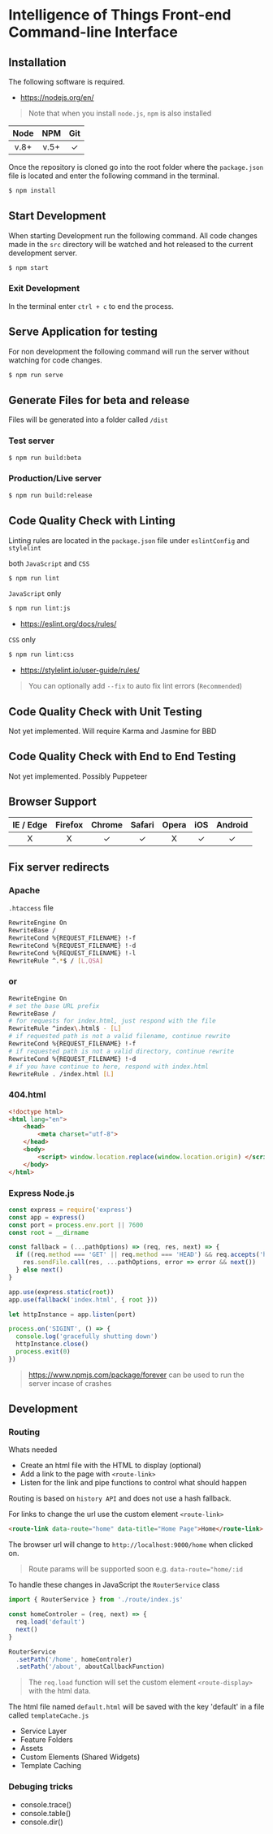 # Intelligence of Things Front-end Command-line Interface

## Installation

The following software is required.

- https://nodejs.org/en/

> Note that when you install `node.js`, `npm` is also installed

| Node  | NPM | Git |
|:---------:|:---------:|:---------:|
|  v.8+ | v.5+ | &check; |

Once the repository is cloned go into the root folder where the `package.json` file
is located and enter the following command in the terminal.

```sh
$ npm install
```

## Start Development 

When starting Development run the following command.  All code changes made in the `src` directory will be watched and hot released to the current development server.

```sh
$ npm start
```

### Exit Development

In the terminal enter `ctrl + c` to end the process.

## Serve Application for testing

For non development the following command will run the server without watching for code changes.

```sh
$ npm run serve
```

## Generate Files for beta and release

Files will be generated into a folder called `/dist`

### Test server
```sh
$ npm run build:beta
```

### Production/Live server
```sh
$ npm run build:release
```

## Code Quality Check with Linting

Linting rules are located in the `package.json` file under `eslintConfig` and `stylelint`

both `JavaScript` and `CSS`
```sh
$ npm run lint
```
`JavaScript` only
```sh
$ npm run lint:js
```
- https://eslint.org/docs/rules/

`CSS` only
```sh
$ npm run lint:css
```
- https://stylelint.io/user-guide/rules/

> You can optionally add `--fix` to auto fix lint errors (`Recommended`)

## Code Quality Check with Unit Testing

Not yet implemented.  Will require Karma and Jasmine for BBD

## Code Quality Check with End to End Testing

Not yet implemented.  Possibly Puppeteer 

## Browser Support

| IE / Edge | Firefox | Chrome | Safari | Opera | iOS | Android |
|:---------:|:---------:|:---------:|:---------:|:---------:|:---------:|:---------:|
| &Chi; | &Chi; | &check; | &check; | &Chi; | &check; | &check;


## Fix server redirects

### Apache 
`.htaccess` file
```sh
RewriteEngine On
RewriteBase /
RewriteCond %{REQUEST_FILENAME} !-f
RewriteCond %{REQUEST_FILENAME} !-d
RewriteCond %{REQUEST_FILENAME} !-l
RewriteRule ^.*$ / [L,QSA]
```

### or 

```sh
RewriteEngine On
# set the base URL prefix
RewriteBase /
# for requests for index.html, just respond with the file
RewriteRule ^index\.html$ - [L]
# if requested path is not a valid filename, continue rewrite
RewriteCond %{REQUEST_FILENAME} !-f
# if requested path is not a valid directory, continue rewrite
RewriteCond %{REQUEST_FILENAME} !-d
# if you have continue to here, respond with index.html
RewriteRule . /index.html [L]
```
### 404.html

```html
<!doctype html>
<html lang="en">
    <head>
        <meta charset="utf-8">        
    </head>
    <body>
        <script> window.location.replace(window.location.origin) </script>
    </body>
</html>
```
### Express Node.js

```js
const express = require('express')
const app = express()
const port = process.env.port || 7600
const root = __dirname

const fallback = (...pathOptions) => (req, res, next) => {
  if ((req.method === 'GET' || req.method === 'HEAD') && req.accepts('html')) {
    res.sendFile.call(res, ...pathOptions, error => error && next())
  } else next()
}

app.use(express.static(root))
app.use(fallback('index.html', { root }))

let httpInstance = app.listen(port)

process.on('SIGINT', () => {
  console.log('gracefully shutting down')
  httpInstance.close()
  process.exit(0)
})
```
> https://www.npmjs.com/package/forever can be used to run the server incase of crashes

## Development

### Routing

Whats needed
- Create an html file with the HTML to display (optional)
- Add a link to the page with `<route-link>`
- Listen for the link and pipe functions to control what should happen 


Routing is based on `history API` and does not use a hash fallback.

For links to change the url use the custom element `<route-link>`

```html
<route-link data-route="home" data-title="Home Page">Home</route-link>
```
The browser url will change to `http://localhost:9000/home` when clicked on.

> Route params will be supported soon e.g.  `data-route="home/:id`

To handle these changes in JavaScript the `RouterService` class

```js
import { RouterService } from './route/index.js'

const homeControler = (req, next) => {
  req.load('default')
  next()
}

RouterService
  .setPath('/home', homeControler)
  .setPath('/about', aboutCallbackFunction)
```
> The `req.load` function will set the custom element  `<route-display>` with the html data.

The html file named `default.html` will be saved with the key 'default' in a file called `templateCache.js`


- Service Layer
- Feature Folders
- Assets
- Custom Elements (Shared Widgets)
- Template Caching

### Debuging tricks

 - console.trace()
 - console.table()
 - console.dir()
